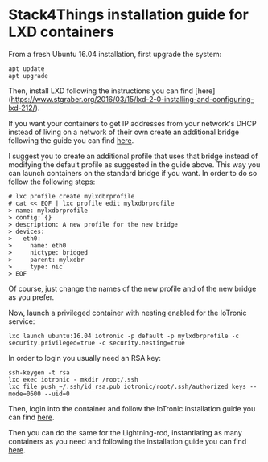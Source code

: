 # Stack4Things installation guide for LXD containers

From a fresh Ubuntu 16.04 installation, first upgrade the system:

```
apt update
apt upgrade
```

Then, install LXD following the instructions you can find [here] (https://www.stgraber.org/2016/03/15/lxd-2-0-installing-and-configuring-lxd-212/).

If you want your containers to get IP addresses from your network's DHCP instead of living on a network of their own create an additional bridge following the guide you can find [here](https://insights.ubuntu.com/2015/11/10/converting-eth0-to-br0-and-getting-all-your-lxc-or-lxd-onto-your-lan/).

I suggest you to create an additional profile that uses that bridge instead of modifying the default profile as suggested in the guide above. This way you can launch containers on the standard bridge if you want. In order to do so follow the following steps: 

```
# lxc profile create mylxdbrprofile
# cat << EOF | lxc profile edit mylxdbrprofile
> name: mylxdbrprofile
> config: {}
> description: A new profile for the new bridge
> devices:
>   eth0:
>     name: eth0
>     nictype: bridged
>     parent: mylxdbr
>     type: nic
> EOF
```

Of course, just change the names of the new profile and of the new bridge as you prefer. 

Now, launch a privileged container with nesting enabled for the IoTronic service:

```
lxc launch ubuntu:16.04 iotronic -p default -p mylxdbrprofile -c security.privileged=true -c security.nesting=true 
```

In order to login you usually need an RSA key: 

```
ssh-keygen -t rsa
lxc exec iotronic - mkdir /root/.ssh
lxc file push ~/.ssh/id_rsa.pub iotronic/root/.ssh/authorized_keys --mode=0600 --uid=0
```

Then, login into the container and follow the IoTronic installation guide you can find [here](https://github.com/MDSLab/s4t-iotronic-standalone/blob/master/docs/installation_ubuntu_16.04.md).

Then you can do the same for the Lightning-rod, instantiating as many containers as you need and following the installation guide you can find [here](https://github.com/MDSLab/s4t-lightning-rod/blob/master/docs/ubuntu1604.md). 
